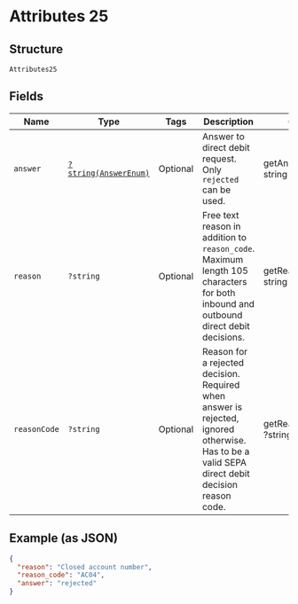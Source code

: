 
# Attributes 25

## Structure

`Attributes25`

## Fields

| Name | Type | Tags | Description | Getter | Setter |
|  --- | --- | --- | --- | --- | --- |
| `answer` | [`?string(AnswerEnum)`](../../doc/models/answer-enum.md) | Optional | Answer to direct debit request. Only `rejected` can be used. | getAnswer(): ?string | setAnswer(?string answer): void |
| `reason` | `?string` | Optional | Free text reason in addition to `reason_code`. Maximum length 105 characters for both inbound and outbound direct debit decisions. | getReason(): ?string | setReason(?string reason): void |
| `reasonCode` | `?string` | Optional | Reason for a rejected decision. Required when answer is rejected, ignored otherwise. Has to be a valid SEPA direct debit decision reason code. | getReasonCode(): ?string | setReasonCode(?string reasonCode): void |

## Example (as JSON)

```json
{
  "reason": "Closed account number",
  "reason_code": "AC04",
  "answer": "rejected"
}
```

